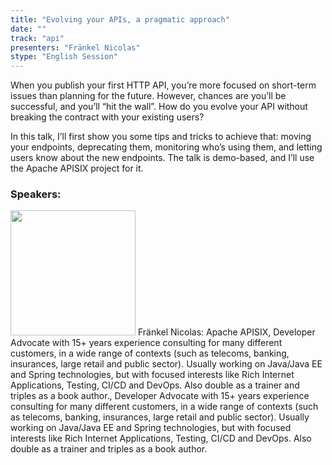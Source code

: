 ```yaml
---
title: "Evolving your APIs, a pragmatic approach"
date: "" 
track: "api"
presenters: "Fränkel Nicolas"
stype: "English Session"
---
```

When you publish your first HTTP API, you’re more focused on short-term issues than planning for the future. However, chances are you’ll be successful, and you’ll “hit the wall”. How do you evolve your API without breaking the contract with your existing users?

In this talk, I’ll first show you some tips and tricks to achieve that: moving your endpoints, deprecating them, monitoring who’s using them, and letting users know about the new endpoints. The talk is demo-based, and I’ll use the Apache APISIX project for it.
 ### Speakers: 
 <img src="images/speaker/1035.png" width="200" />
 Fränkel Nicolas: Apache APISIX, Developer Advocate with 15+ years experience consulting for many different customers, in a wide range of contexts (such as telecoms, banking, insurances, large retail and public sector). Usually working on Java/Java EE and Spring technologies, but with focused interests like Rich Internet Applications, Testing, CI/CD and DevOps. Also double as a trainer and triples as a book author., Developer Advocate with 15+ years experience consulting for many different customers, in a wide range of contexts (such as telecoms, banking, insurances, large retail and public sector). Usually working on Java/Java EE and Spring technologies, but with focused interests like Rich Internet Applications, Testing, CI/CD and DevOps. Also double as a trainer and triples as a book author.
 